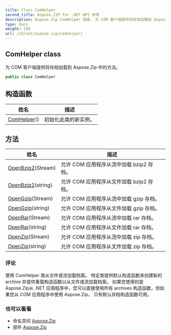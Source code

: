 ```yaml
---
title: Class ComHelper
second_title: Aspose.ZIP for .NET API 参考
description: Aspose.Zip.ComHelper 班级. 为 COM 客户端提供将存档加载到 Aspose.Zip 中的方法
type: docs
weight: 150
url: /zh/net/aspose.zip/comhelper/
---
```

## ComHelper class

为 COM 客户端提供将存档加载到 Aspose.Zip 中的方法。

```csharp
public class ComHelper
```

## 构造函数

| 姓名 | 描述 |
| --- | --- |
| [ComHelper](comhelper/)() | 初始化此类的新实例。 |

## 方法

| 姓名 | 描述 |
| --- | --- |
| [OpenBzip2](../../aspose.zip/comhelper/openbzip2/#openbzip2)(Stream) | 允许 COM 应用程序从流中加载 bzip2 存档。 |
| [OpenBzip2](../../aspose.zip/comhelper/openbzip2/#openbzip2_1)(string) | 允许 COM 应用程序从文件加载 bzip2 存档。 |
| [OpenGzip](../../aspose.zip/comhelper/opengzip/#opengzip)(Stream) | 允许 COM 应用程序从流中加载 gzip 存档。 |
| [OpenGzip](../../aspose.zip/comhelper/opengzip/#opengzip_1)(string) | 允许 COM 应用程序从文件加载 gzip 存档。 |
| [OpenRar](../../aspose.zip/comhelper/openrar/#openrar)(Stream) | 允许 COM 应用程序从流中加载 rar 存档。 |
| [OpenRar](../../aspose.zip/comhelper/openrar/#openrar_1)(string) | 允许 COM 应用程序从文件加载 rar 存档。 |
| [OpenZip](../../aspose.zip/comhelper/openzip/#openzip)(Stream) | 允许 COM 应用程序从流中加载 zip 存档。 |
| [OpenZip](../../aspose.zip/comhelper/openzip/#openzip_1)(string) | 允许 COM 应用程序从文件加载 zip 存档。 |

### 评论

使用 ComHelper 类从文件或流加载档案。 特定类提供默认构造函数来创建新的 archive 并提供重载构造函数以从文件或流加载档案。 如果您使用的是 Aspose.Zip从 .NET 应用程序中，您可以直接使用所有 archives 构造函数，但如果您从 COM 应用程序中使用 Aspose.Zip， 只有默认存档构造函数可用。

### 也可以看看

* 命名空间 [Aspose.Zip](../../aspose.zip/)
* 部件 [Aspose.Zip](../../)


